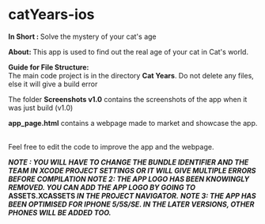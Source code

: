 # catYears-ios
<b> In Short : </b> Solve the mystery of your cat's age

<b> About: </b> This app is used to find out the real age of your cat in Cat's world.

<b> Guide for File Structure: </b> <br>
The main code project is in the directory <b>Cat Years</b>. Do not delete any files, else it will give a build error

The folder <b>Screenshots v1.0</b> contains the screenshots of the app when it was just build (v1.0)

<b>app_page.html</b> contains a webpage made to market and showcase the app.

<br>Feel free to edit the code to improve the app and the webpage.

<b><i> NOTE : YOU WILL HAVE TO CHANGE THE BUNDLE IDENTIFIER AND THE TEAM IN XCODE PROJECT SETTINGS OR IT WILL GIVE MULTIPLE ERRORS BEFORE COMPILATION </i></b>
<b><i> NOTE 2: THE APP LOGO HAS BEEN KNOWINGLY REMOVED. YOU CAN ADD THE APP LOGO BY GOING TO </i> ASSETS.XCASSETS <i> IN THE PROJECT NAVIGATOR.</i></b>
<b><i> NOTE 3: THE APP HAS BEEN OPTIMISED FOR IPHONE 5/5S/SE. IN THE LATER VERSIONS, OTHER PHONES WILL BE ADDED TOO.</i></b>

